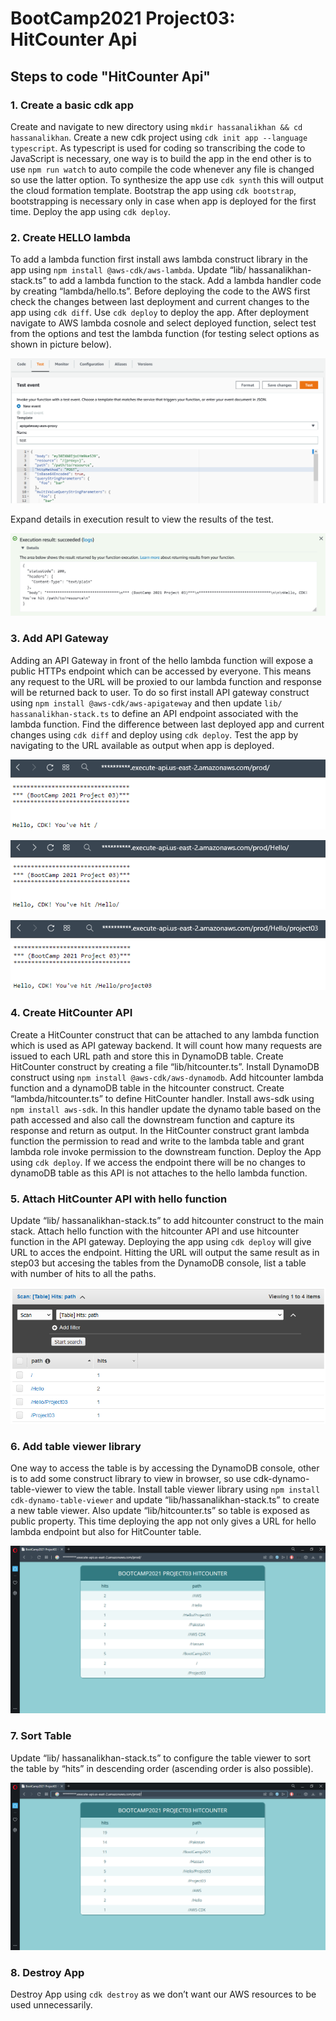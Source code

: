 # BootCamp2021 Project03: HitCounter Api

## Steps to code "HitCounter Api"

### 1. Create a basic cdk app

Create and navigate to new directory using `mkdir hassanalikhan && cd hassanalikhan`. Create a new cdk project using `cdk init app --language typescript`. As typescript is used for coding so transcribing the code to JavaScript is necessary, one way is to build the app in the end other is to use `npm run watch` to auto compile the code whenever any file is changed so use the latter option. To synthesize the app use `cdk synth` this will output the cloud formation template. Bootstrap the app using `cdk bootstrap`, bootstrapping is necessary only in case when app is deployed for the first time. Deploy the app using `cdk deploy`.

### 2. Create HELLO lambda

To add a lambda function first install aws lambda construct library in the app using `npm install @aws-cdk/aws-lambda`. Update “lib/ hassanalikhan-stack.ts” to add a lambda function to the stack. Add a lambda handler code by creating “lambda/hello.ts”. Before deploying the code to the AWS first check the changes between last deployment and current changes to the app using `cdk diff`. Use `cdk deploy` to deploy the app. After deployment navigate to AWS lambda cosnole and select deployed function, select test from the options and test the lambda function (for testing select options as shown in picture below).

![AWS Lambda function Test configrations](https://github.com/hassan-ak/hitcounter-api/blob/main/snaps/testConfig.PNG)

Expand details in execution result to view the results of the test.

![AWS Lambda function Test results](https://github.com/hassan-ak/hitcounter-api/blob/main/snaps/testResult.PNG)

### 3. Add API Gateway

Adding an API Gateway in front of the hello lambda function will expose a public HTTPs endpoint which can be accessed by everyone. This means any request to the URL will be proxied to our lambda function and response will be returned back to user. To do so first install API gateway construct using `npm install @aws-cdk/aws-apigateway` and then update `lib/ hassanalikhan-stack.ts` to define an API endpoint associated with the lambda function. Find the difference between last deployed app and current changes using `cdk diff` and deploy using `cdk deploy`. Test the app by navigating to the URL available as output when app is deployed.

![API gateway endpoint](https://github.com/hassan-ak/hitcounter-api/blob/main/snaps/endpoint.PNG)

![API gateway endpoint path 01](https://github.com/hassan-ak/hitcounter-api/blob/main/snaps/endpointpath01.PNG)

![API gateway endpoint path 02](https://github.com/hassan-ak/hitcounter-api/blob/main/snaps/endpointpath02.PNG)

### 4. Create HitCounter API

Create a HitCounter construct that can be attached to any lambda function which is used as API gateway backend. It will count how many requests are issued to each URL path and store this in DynamoDB table. Create HitCounter construct by creating a file “lib/hitcounter.ts”. Install DynamoDB construct using `npm install @aws-cdk/aws-dynamodb`. Add hitcounter lambda function and a dynamoDB table in the hitcounter construct. Create “lambda/hitcounter.ts” to define HitCounter handler. Install aws-sdk using `npm install aws-sdk`. In this handler update the dynamo table based on the path accessed and also call the downstream function and capture its response and return as output. In the HitCounter construct grant lambda function the permission to read and write to the lambda table and grant lambda role invoke permission to the downstream function. Deploy the App using `cdk deploy`. If we access the endpoint there will be no changes to dynamoDB table as this API is not attaches to the hello lambda function.

### 5. Attach HitCounter API with hello function

Update “lib/ hassanalikhan-stack.ts” to add hitcounter construct to the main stack. Attach hello function with the hitcounter API and use hitcounter function in the API gateway. Deploying the app using `cdk deploy` will give URL to acces the endpoint. Hitting the URL will output the same result as in step03 but accesing the tables from the DynamoDB console, list a table with number of hits to all the paths.

![Dynamo Table](https://github.com/hassan-ak/hitcounter-api/blob/main/snaps/dynamoTable.PNG)

### 6. Add table viewer library

One way to access the table is by accessing the DynamoDB console, other is to add some construct library to view in browser, so use cdk-dynamo-table-viewer to view the table. Install table viewer library using `npm install cdk-dynamo-table-viewer` and update “lib/hassanalikhan-stack.ts” to create a new table viewer. Also update “lib/hitcounter.ts” so table is exposed as public property. This time deploying the app not only gives a URL for hello lambda endpoint but also for HitCounter table.

![Table Viewer Endpoint](https://github.com/hassan-ak/hitcounter-api/blob/main/snaps/table.PNG)

### 7. Sort Table

Update “lib/ hassanalikhan-stack.ts” to configure the table viewer to sort the table by “hits” in descending order (ascending order is also possible).

![Table Viewer Sorted](https://github.com/hassan-ak/hitcounter-api/blob/main/snaps/tablesorted.PNG)

### 8. Destroy App

Destroy App using `cdk destroy` as we don’t want our AWS resources to be used unnecessarily.
